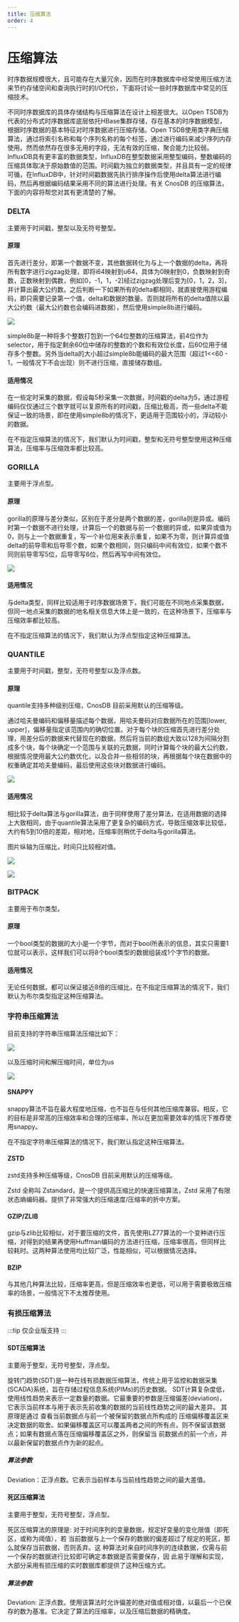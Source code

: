 ```yaml
---
title: 压缩算法
order: 4
---
```


# 压缩算法

时序数据规模很大，且可能存在大量冗余，因而在时序数据库中经常使用压缩方法来节约存储空间和查询执行时的I/O代价，下面将讨论一些时序数据库中常见的压缩技术。

不同时序数据库的具体存储结构与压缩算法在设计上相差很大。以Open TSDB为代表的分布式时序数据库底层依托HBase集群存储，存在基本的时序数据模型，根据时序数据的基本特征对时序数据进行压缩存储。Open TSDB使用类字典压缩算法，通过将索引名称和每个序列名称的每个标签，通过进行编码来减少序列内存使用。然而依然存在很多无用的字段，无法有效的压缩，聚合能力比较弱。InfluxDB具有更丰富的数据类型，InfluxDB在整型数据采用整型编码，整数编码的压缩具体取决于原始数值的范围。时间戳为独立的数据类型，并且具有一定的规律可循，在InfluxDB中，针对时间戳数据先执行排序操作后使用delta算法进行编码，然后再根据编码结果采用不同的算法进行处理。有关 CnosDB 的压缩算法，下面的内容将帮您对其有更清楚的了解。

### DELTA

主要用于时间戳，整型以及无符号整型。

#### 原理

首先进行差分，即第一个数据不变，其他数据转化为与上一个数据的delta，再将所有数字进行zigzag处理，即将i64映射到u64，具体为0映射到0，负数映射到奇数，正数映射到偶数，例如[0，-1，1，-2]经过zigzag处理后变为[0，1，2，3]，并计算出最大公约数。之后判断一下如果所有的delta都相同，就直接使用游程编码，即只需要记录第一个值，delta和数据的数量。否则就将所有的delta值除以最大公约数（最大公约数也会编码进数据），然后使用simple8b进行编码。

![](/_static/img/simple8b.png)

simple8b是一种将多个整数打包到一个64位整数的压缩算法，前4位作为selector，用于指定剩余60位中储存的整数的个数和有效位长度，后60位用于储存多个整数。另外当delta的大小超过simple8b能编码的最大范围（超过1<<60 - 1，一般情况下不会出现）则不进行压缩，直接储存数组。

#### 适用情况

在一些定时采集的数据，假设每5秒采集一次数据，时间戳的delta为5，通过游程编码仅仅通过三个数字就可以复原所有的时间戳，压缩比极高，而一些delta不能保证一致的场景，即在使用simple8b的情况下，更适用于范围较小的，浮动较小的数据。

在不指定压缩算法的情况下，我们默认为时间戳，整型和无符号整型使用这种压缩算法，压缩率与压缩效率都比较高。

### GORILLA

主要用于浮点型。

#### 原理

gorilla的原理与差分类似，区别在于差分是两个数据的差，gorilla则是异或。编码时第一个数据不进行处理，计算后一个的数据与前一个数据的异或，如果异或值为0，则与上一个数据重复，写一个补位用来表示重复，如果不为零，则计算异或值delta的前导零和后导零个数，如果个数相同，则只编码中间有效位，如果个数不同则前导零写5位，后导零写6位，然后再写中间有效位。

![](/_static/img/gorilla.png)

#### 适用情况

与delta类型，同样比较适用于时序数据场景下，我们可能在不同地点采集数据，但同一地点采集的数据的地名相关信息大体上是一致的，在这种场景下，压缩率与压缩效率都比较高。

在不指定压缩算法的情况下，我们默认为浮点型指定这种压缩算法。

### QUANTILE

主要用于时间戳，整型，无符号整型以及浮点数。

#### 原理

quantile支持多种级别压缩，CnosDB 目前采用默认的压缩等级。

通过哈夫曼编码和偏移量描述每个数据，用哈夫曼码对应数据所在的范围[lower, upper]，偏移量指定该范围内的确切位置。对于每个块的压缩首先进行差分处理，用差分后的数据来代替现在的数据，然后将当前的数组大致以128为间隔分割成多个块，每个块确定一个范围与关联的元数据，同时计算每个块的最大公约数，根据情况使用最大公约数优化，以及合并一些相邻的块，再根据每个块在数据中的权重确定其哈夫曼编码，最后使用这些块对数据进行编码。

![](/_static/img/quantile.png)

#### 适用情况

相比较于delta算法与gorilla算法，由于同样使用了差分算法，在适用数据的选择上大致相同，由于quantile算法采用了更复杂的编码方式，导致压缩效率比较低，大约有5到10倍的差距，相对地，压缩率则稍优于delta与gorilla算法。

图片纵轴为压缩比，时间只比较相对值。

![](/_static/img/f64_codec.png)

![](/_static/img/i64_codec.png)

### BITPACK

主要用于布尔类型。

#### 原理

一个bool类型的数据的大小是一个字节，而对于bool所表示的信息，其实只需要1位就可以表示，这样我们可以将8个bool类型的数据组装成1个字节的数据。

#### 适用情况

无论任何数据，都可以保证接近8倍的压缩比，在不指定压缩算法的情况下，我们默认为布尔类型指定这种压缩算法。

### 字符串压缩算法

目前支持的字符串压缩算法压缩比如下：

![](/_static/img/str_comrpess_ratio.png)

以及压缩时间和解压缩时间，单位为us

![](/_static/img/str_compress_time.png)

#### SNAPPY

snappy算法不旨在最大程度地压缩，也不旨在与任何其他压缩库兼容。相反，它的目标是非常高的压缩效率和合理的压缩率，所以在更加需要效率的情况下推荐使用snappy。

在不指定字符串压缩算法的情况下，我们默认指定这种压缩算法。

#### ZSTD

zstd支持多种压缩等级，CnosDB 目前采用默认的压缩等级。

Zstd 全称叫 Zstandard，是一个提供高压缩比的快速压缩算法，Zstd 采用了有限状态熵编码器。提供了非常强大的压缩速度/压缩率的折中方案。

#### GZIP/ZLIB

gzip与zlib比较相似，对于要压缩的文件，首先使用LZ77算法的一个变种进行压缩，对得到的结果再使用Huffman编码的方法进行压缩，压缩率很高，但同样比较耗时。这两种算法使用均比较广泛，性能相似，可以根据情况选择。

#### BZIP

与其他几种算法比较，压缩率更高，但是压缩效率也更低，可以用于需要极致压缩率的场景，一般情况下不太推荐使用。


### 有损压缩算法

:::tip
仅企业版支持
:::

#### SDT压缩算法

主要用于整型，无符号整型，浮点型。

旋转门趋势(SDT)是一种在线有损数据压缩算法，传统上用于监控和数据采集(SCADA)系统，旨在存储过程信息系统(PIMs)的历史数据。
SDT计算复杂度低，使用线性趋势来表示一定数量的数据。它最重要的参数是压缩偏差(deviation)，它表示当前样本与用于表示先前收集的数据的当前线性趋势之间的最大差异。
其原理是通过 查看当前数据点与前一个被保留的数据点所构成的 压缩偏移覆盖区来决定数据的取舍。如果偏移覆盖区可以覆盖两者之间的所有点，则不保留该数据点；如果有数据点落在压缩偏移覆盖区之外，则保留当
前数据点的前一个点，并以最新保留的数据点作为新的起点。

##### 算法参数

Deviation：正浮点数。它表示当前样本与当前线性趋势之间的最大差值。

#### 死区压缩算法

主要用于整型，无符号整型，浮点型。

死区压缩算法的原理是: 对于时间序列的变量数据，规定好变量的变化限值（即死区，或称为阈值），若 当前数据与上一个保存的数据的偏差超过了规定的死区，那么就保存当前数据，否则丢弃。这 种算法对来自时间序列的连续数据，仅需与前一个保存的数据进行比较即可确定本数据是否需要保存，因 此易于理解和实现，大部分采用有损压缩的实时数据库都提供了这种压缩方式。

##### 算法参数

Deviation: 正浮点数。使用该算法时允许偏差的绝对值或相对值，以最后一个已保存的数为基准。它决定了算法的压缩率，以及压缩后数据的精确度。